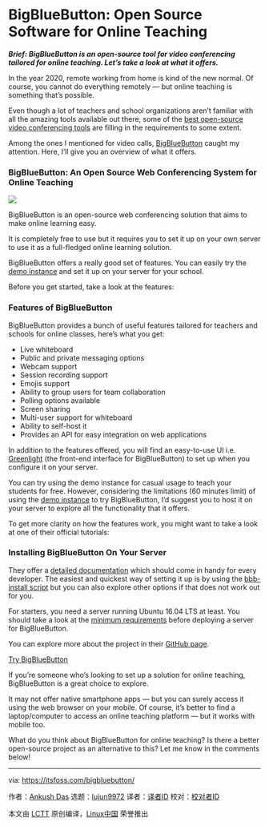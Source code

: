 [#]: collector: (lujun9972)
[#]: translator: ( )
[#]: reviewer: ( )
[#]: publisher: ( )
[#]: url: ( )
[#]: subject: (BigBlueButton: Open Source Software for Online Teaching)
[#]: via: (https://itsfoss.com/bigbluebutton/)
[#]: author: (Ankush Das https://itsfoss.com/author/ankush/)

BigBlueButton: Open Source Software for Online Teaching
======

_**Brief: BigBlueButton is an open-source tool for video conferencing tailored for online teaching. Let’s take a look at what it offers.**_

In the year 2020, remote working from home is kind of the new normal. Of course, you cannot do everything remotely — but online teaching is something that’s possible.

Even though a lot of teachers and school organizations aren’t familiar with all the amazing tools available out there, some of the [best open-source video conferencing tools][1] are filling in the requirements to some extent.

Among the ones I mentioned for video calls, [BigBlueButton][2] caught my attention. Here, I’ll give you an overview of what it offers.

### BigBlueButton: An Open Source Web Conferencing System for Online Teaching

![][3]

BigBlueButton is an open-source web conferencing solution that aims to make online learning easy.

It is completely free to use but it requires you to set it up on your own server to use it as a full-fledged online learning solution.

BigBlueButton offers a really good set of features. You can easily try the [demo instance][4] and set it up on your server for your school.

Before you get started, take a look at the features:

### Features of BigBlueButton

BigBlueButton provides a bunch of useful features tailored for teachers and schools for online classes, here’s what you get:

  * Live whiteboard
  * Public and private messaging options
  * Webcam support
  * Session recording support
  * Emojis support
  * Ability to group users for team collaboration
  * Polling options available
  * Screen sharing
  * Multi-user support for whiteboard
  * Ability to self-host it
  * Provides an API for easy integration on web applications



In addition to the features offered, you will find an easy-to-use UI i.e. [Greenlight][5] (the front-end interface for BigBlueButton) to set up when you configure it on your server.

You can try using the demo instance for casual usage to teach your students for free. However, considering the limitations (60 minutes limit) of using the [demo instance][4] to try BigBlueButton, I’d suggest you to host it on your server to explore all the functionality that it offers.

To get more clarity on how the features work, you might want to take a look at one of their official tutorials:

### Installing BigBlueButton On Your Server

They offer a [detailed documentation][6] which should come in handy for every developer. The easiest and quickest way of setting it up is by using the [bbb-install script][7] but you can also explore other options if that does not work out for you.

For starters, you need a server running Ubuntu 16.04 LTS at least. You should take a look at the [minimum requirements][8] before deploying a server for BigBlueButton.

You can explore more about the project in their [GitHub page][9].

[Try BigBlueButton][2]

If you’re someone who’s looking to set up a solution for online teaching, BigBlueButton is a great choice to explore.

It may not offer native smartphone apps — but you can surely access it using the web browser on your mobile. Of course, it’s better to find a laptop/computer to access an online teaching platform — but it works with mobile too.

What do you think about BigBlueButton for online teaching? Is there a better open-source project as an alternative to this? Let me know in the comments below!

--------------------------------------------------------------------------------

via: https://itsfoss.com/bigbluebutton/

作者：[Ankush Das][a]
选题：[lujun9972][b]
译者：[译者ID](https://github.com/译者ID)
校对：[校对者ID](https://github.com/校对者ID)

本文由 [LCTT](https://github.com/LCTT/TranslateProject) 原创编译，[Linux中国](https://linux.cn/) 荣誉推出

[a]: https://itsfoss.com/author/ankush/
[b]: https://github.com/lujun9972
[1]: https://itsfoss.com/open-source-video-conferencing-tools/
[2]: https://bigbluebutton.org/
[3]: https://i0.wp.com/itsfoss.com/wp-content/uploads/2020/07/big-blue-button.png?ssl=1
[4]: http://demo.bigbluebutton.org/
[5]: https://bigbluebutton.org/2018/07/09/greenlight-2-0/
[6]: https://docs.bigbluebutton.org/
[7]: https://github.com/bigbluebutton/bbb-install
[8]: https://docs.bigbluebutton.org/2.2/install.html#minimum-server-requirements
[9]: https://github.com/bigbluebutton
